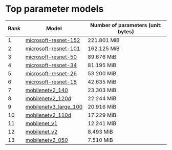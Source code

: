 # Top parameter models

| Rank | Model | Number of parameters (unit: bytes) |
| --- | --- | --- |
| 1 | <a href="microsoft-resnet-152.md">microsoft-resnet-152</a> | 221.801 MiB |
| 2 | <a href="microsoft-resnet-101.md">microsoft-resnet-101</a> | 162.125 MiB |
| 3 | <a href="microsoft-resnet-50.md">microsoft-resnet-50</a> | 89.676 MiB |
| 4 | <a href="microsoft-resnet-34.md">microsoft-resnet-34</a> | 81.195 MiB |
| 5 | <a href="microsoft-resnet-26.md">microsoft-resnet-26</a> | 53.200 MiB |
| 6 | <a href="microsoft-resnet-18.md">microsoft-resnet-18</a> | 42.635 MiB |
| 7 | <a href="mobilenetv2_140.md">mobilenetv2_140</a> | 23.303 MiB |
| 8 | <a href="mobilenetv2_120d.md">mobilenetv2_120d</a> | 22.244 MiB |
| 9 | <a href="mobilenetv3_large_100.md">mobilenetv3_large_100</a> | 20.916 MiB |
| 10 | <a href="mobilenetv2_110d.md">mobilenetv2_110d</a> | 17.229 MiB |
| 11 | <a href="mobilenet_v1.md">mobilenet_v1</a> | 12.241 MiB |
| 12 | <a href="mobilenet_v2.md">mobilenet_v2</a> | 8.493 MiB |
| 13 | <a href="mobilenetv2_050.md">mobilenetv2_050</a> | 7.510 MiB |
